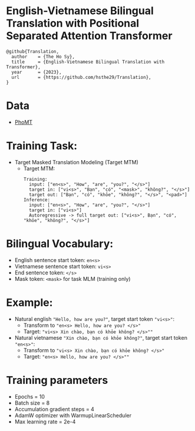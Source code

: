 # English-Vietnamese Bilingual Translation with Positional Separated Attention Transformer 
```
@github{Translation,
  author    = {The Ho Sy},
  title     = {English-Vietnamese Bilingual Translation with Transformer},
  year      = {2023},
  url       = {https://github.com/hsthe29/Translation},
}
```

# Data
- [PhoMT]()

# Training Task:
- Target Masked Translation Modeling (Target MTM)
  - Target MTM:
    ```
    Training: 
      input: ["en<s>", "How", "are", "you?", "</s>"]
      target in: ["vi<s>", "Bạn", "có", "<mask>", "không?", "</s>"]
      target out: ["Bạn", "có", "khỏe", "không?", "</s>", "<pad>"]
    Inference:
      input: ["en<s>", "How", "are", "you?", "</s>"]
      target in: ["vi<s>"]
      Autoregressive -> full target out: ["vi<s>", Bạn", "có", "khỏe", "không?", "</s>"]
    ```

# Bilingual Vocabulary:
- English sentence start token: `en<s>`
- Vietnamese sentence start token: `vi<s>`
- End sentence token: `</s>`
- Mask token: `<mask>` for task MLM (training only)

# Example:
- Natural english `"Hello, how are you?"`, target start token `"vi<s>"`: 
  - Transform to `"en<s> Hello, how are you? </s>"`
  - Target: `"vi<s> Xin chào, bạn có khỏe không? </s>""`
- Natural vietnamese `"Xin chào, bạn có khỏe không?"`, target start token `"en<s>"`: 
  - Transform to `"vi<s> Xin chào, bạn có khỏe không? </s>"`
  - Target: `"en<s> Hello, how are you? </s>""`

# Training parameters
- Epochs = 10
- Batch size = 8
- Accumulation gradient steps = 4
- AdamW optimizer with WarmupLinearScheduler
- Max learning rate = 2e-4